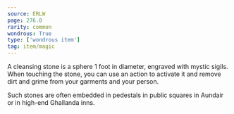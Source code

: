 ```yaml
---
source: ERLW
page: 276.0
rarity: common
wondrous: True
type: ['wondrous item']
tag: item/magic
---
```


A cleansing stone is a sphere 1 foot in diameter, engraved with mystic sigils. When touching the stone, you can use an action to activate it and remove dirt and grime from your garments and your person.

Such stones are often embedded in pedestals in public squares in Aundair or in high-end Ghallanda inns.


